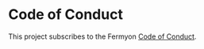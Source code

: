 # Code of Conduct

This project subscribes to the Fermyon [Code of Conduct](https://www.fermyon.com/code-of-conduct).
